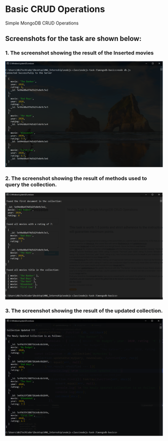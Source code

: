 # Basic CRUD Operations
Simple MongoDB CRUD Operations
## Screenshots for the task are shown below:

### 1. The screenshot showing the result of the Inserted movies 
 
![](images/InsertMovies.PNG)


### 2. The screenshot showing the result of methods used to query the collection.
![](images/FindMovies.PNG)


### 3. The screenshot showing the result of the updated collection.
![](images/updateMovies.PNG)
